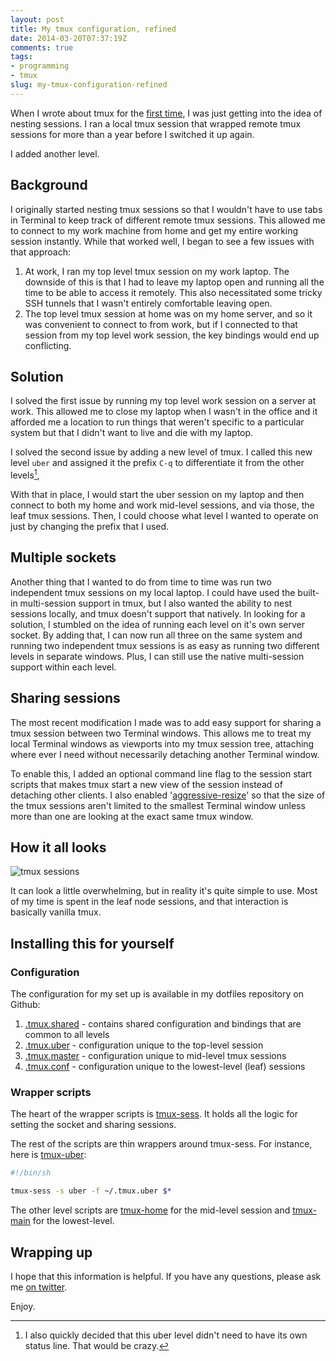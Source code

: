 ```yaml
---
layout: post
title: My tmux configuration, refined
date: 2014-03-20T07:37:19Z
comments: true
tags:
- programming
- tmux
slug: my-tmux-configuration-refined
---
```


When I wrote about tmux for the [first time](/2011/12/06/my-tmux-configuration/), I was just getting into the idea of nesting sessions.  I ran a local tmux session that wrapped remote tmux sessions for more than a year before I switched it up again.

I added another level.

## Background

I originally started nesting tmux sessions so that I wouldn't have to use tabs in Terminal to keep track of different remote tmux sessions.  This allowed me to connect to my work machine from home and get my entire working session instantly.  While that worked well, I began to see a few issues with that approach:

1. At work, I ran my top level tmux session on my work laptop.  The downside of this is that I had to leave my laptop open and running all the time to be able to access it remotely.  This also necessitated some tricky SSH tunnels that I wasn't entirely comfortable leaving open.
2. The top level tmux session at home was on my home server, and so it was convenient to connect to from work, but if I connected to that session from my top level work session, the key bindings would end up conflicting.

## Solution

I solved the first issue by running my top level work session on a server at work.  This allowed me to close my laptop when I wasn't in the office and it afforded me a location to run things that weren't specific to a particular system but that I didn't want to live and die with my laptop.

I solved the second issue by adding a new level of tmux.  I called this new level `uber` and assigned it the prefix `C-q` to differentiate it from the other levels[^1],

With that in place, I would start the uber session on my laptop and then connect to both my home and work mid-level sessions, and via those, the leaf tmux sessions.  Then, I could choose what level I wanted to operate on just by changing the prefix that I used.

## Multiple sockets

Another thing that I wanted to do from time to time was run two independent tmux sessions on my local laptop.  I could have used the built-in multi-session support in tmux, but I also wanted the ability to nest sessions locally, and tmux doesn't support that natively.  In looking for a solution, I stumbled on the idea of running each level on it's own server socket.  By adding that, I can now run all three on the same system and running two independent tmux sessions is as easy as running two different levels in separate windows.  Plus, I can still use the native multi-session support within each level.

## Sharing sessions

The most recent modification I made was to add easy support for sharing a tmux session between two Terminal windows.  This allows me to treat my local Terminal windows as viewports into my tmux session tree, attaching where ever I need without necessarily detaching another Terminal window.

To enable this, I added an optional command line flag to the session start scripts that makes tmux start a new view of the session instead of detaching other clients.  I also enabled '[aggressive-resize](https://github.com/justone/dotfiles-personal/blob/personal/.tmux.shared#L17)' so that the size of the tmux sessions aren't limited to the smallest Terminal window unless more than one are looking at the exact same tmux window.

## How it all looks

![tmux sessions](/uploads/2014/03/tmux_sessions.png)

It can look a little overwhelming, but in reality it's quite simple to use.  Most of my time is spent in the leaf node sessions, and that interaction is basically vanilla tmux.

## Installing this for yourself

### Configuration

The configuration for my set up is available in my dotfiles repository on Github:

1. [.tmux.shared](https://github.com/justone/dotfiles-personal/blob/personal/.tmux.shared) - contains shared configuration and bindings that are common to all levels
2. [.tmux.uber](https://github.com/justone/dotfiles-personal/blob/personal/.tmux.uber) - configuration unique to the top-level session
4. [.tmux.master](https://github.com/justone/dotfiles-personal/blob/personal/.tmux.master) - configuration unique to mid-level tmux sessions
3. [.tmux.conf](https://github.com/justone/dotfiles-personal/blob/personal/.tmux.conf) - configuration unique to the lowest-level (leaf) sessions

### Wrapper scripts

The heart of the wrapper scripts is [tmux-sess](https://github.com/justone/dotfiles-personal/blob/personal/bin/tmux-sess).  It holds all the logic for setting the socket and sharing sessions.

The rest of the scripts are thin wrappers around tmux-sess.  For instance, here is [tmux-uber](https://github.com/justone/dotfiles-personal/blob/personal/bin/tmux-uber):

``` sh
#!/bin/sh

tmux-sess -s uber -f ~/.tmux.uber $*
```

The other level scripts are [tmux-home](https://github.com/justone/dotfiles-personal/blob/personal/bin/tmux-home) for the mid-level session and [tmux-main](https://github.com/justone/dotfiles-personal/blob/personal/bin/tmux-main) for the lowest-level.

## Wrapping up

I hope that this information is helpful.  If you have any questions, please ask me [on twitter](https://twitter.com/ndj).

Enjoy.

[^1]: I also quickly decided that this uber level didn't need to have its own status line. That would be crazy.
